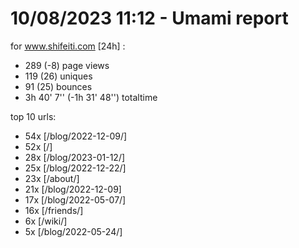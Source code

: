 # 10/08/2023 11:12 - Umami report
for www.shifeiti.com [24h] :

 - 289 (-8) page views
 - 119 (26) uniques
 - 91 (25) bounces
 - 3h 40' 7'' (-1h 31' 48'') totaltime


top 10 urls:
 - 54x [/blog/2022-12-09/]
 - 52x [/]
 - 28x [/blog/2023-01-12/]
 - 25x [/blog/2022-12-22/]
 - 23x [/about/]
 - 21x [/blog/2022-12-09]
 - 17x [/blog/2022-05-07/]
 - 16x [/friends/]
 - 6x [/wiki/]
 - 5x [/blog/2022-05-24/]


